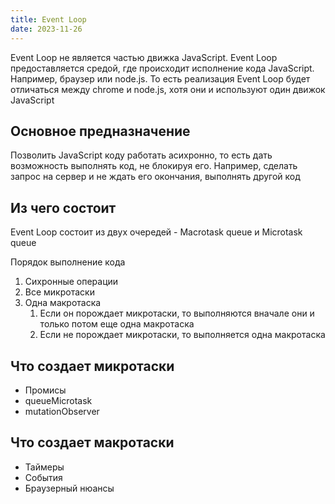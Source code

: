 ```yaml
---
title: Event Loop
date: 2023-11-26
---
```

Event Loop не является частью движка JavaScript. Event Loop предоставляется средой, где происходит исполнение кода JavaScript. Например, браузер или node.js. То есть реализация Event Loop будет отличаться между chrome и node.js, хотя они и используют один движок JavaScript

## Основное предназначение
Позволить JavaScript коду работать асихронно, то есть дать возможность выполнять код, не блокируя его. Например, сделать запрос на сервер и не ждать его окончания, выполнять другой код

## Из чего состоит
Event Loop состоит из двух очередей - Macrotask queue и Microtask queue

Порядок выполнение кода
1. Сихронные операции
2. Все микротаски
3. Одна макротаска
	1. Если он порождает микротаски, то выполняются вначале они и только потом еще одна макротаска
	2. Если не порождает микротаски, то выполняется одна макротаска

## Что создает микротаски
- Промисы
- queueMicrotask
- mutationObserver

## Что создает макротаски
- Таймеры
- События
- Браузерный нюансы